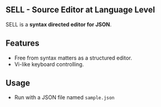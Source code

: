 SELL - Source Editor at Language Level
--------------------------------------

SELL is a **syntax directed editor for JSON**. 

## Features

* Free from syntax matters as a structured editor.
* Vi-like keyboard controlling.

## Usage
* Run with a JSON file named `sample.json`


